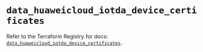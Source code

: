 # `data_huaweicloud_iotda_device_certificates`

Refer to the Terraform Registry for docs: [`data_huaweicloud_iotda_device_certificates`](https://registry.terraform.io/providers/huaweicloud/huaweicloud/1.71.1/docs/data-sources/iotda_device_certificates).
